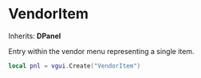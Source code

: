 # VendorItem

Inherits: **DPanel**

Entry within the vendor menu representing a single item.

```lua
local pnl = vgui.Create("VendorItem")
```
